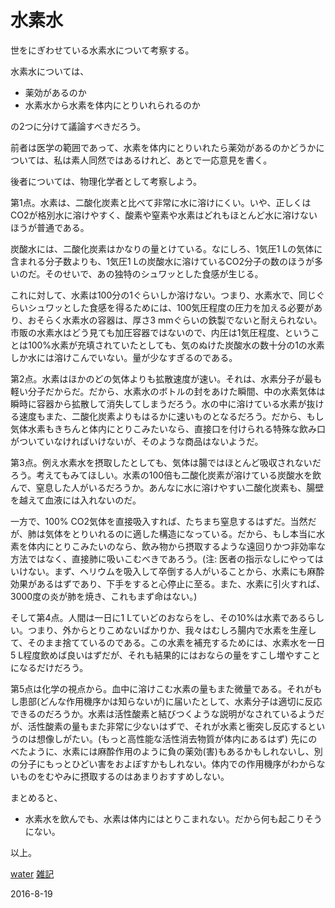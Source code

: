 # 水素水

世をにぎわせている水素水について考察する。

水素水については、


* 薬効があるのか
* 水素水から水素を体内にとりいれられるのか

の2つに分けて議論すべきだろう。

前者は医学の範囲であって、水素を体内にとりいれたら薬効があるのかどうかについては、私は素人同然ではあるけれど、あとで一応意見を書く。

後者については、物理化学者として考察しよう。

第1点。水素は、二酸化炭素と比べて非常に水に溶けにくい。いや、正しくはCO2が格別水に溶けやすく、酸素や窒素や水素はどれもほとんど水に溶けないほうが普通である。

炭酸水には、二酸化炭素はかなりの量とけている。なにしろ、1気圧1 Lの気体に含まれる分子数よりも、1気圧1 Lの炭酸水に溶けているCO2分子の数のほうが多いのだ。そのせいで、あの独特のシュワッとした食感が生じる。

これに対して、水素は100分の1ぐらいしか溶けない。つまり、水素水で、同じぐらいシュワッとした食感を得るためには、100気圧程度の圧力を加える必要があり、おそらく水素水の容器は、厚さ3 mmぐらいの鉄製でないと耐えられない。市販の水素水はどう見ても加圧容器ではないので、内圧は1気圧程度、ということは100%水素が充填されていたとしても、気のぬけた炭酸水の数十分の1の水素しか水には溶けこんでいない。量が少なすぎるのである。

第2点。水素はほかのどの気体よりも拡散速度が速い。それは、水素分子が最も軽い分子だからだ。だから、水素水のボトルの封をあけた瞬間、中の水素気体は瞬時に容器から拡散して消失してしまうだろう。水の中に溶けている水素が抜ける速度もまた、二酸化炭素よりもはるかに速いものとなるだろう。だから、もし気体水素もきちんと体内にとりこみたいなら、直接口を付けられる特殊な飲み口がついていなければいけないが、そのような商品はないようだ。

第3点。例え水素水を摂取したとしても、気体は腸ではほとんど吸収されないだろう。考えてもみてほしい。水素の100倍も二酸化炭素が溶けている炭酸水を飲んで、窒息した人がいるだろうか。あんなに水に溶けやすい二酸化炭素も、腸壁を越えて血液には入れないのだ。

一方で、100% CO2気体を直接吸入すれば、たちまち窒息するはずだ。当然だが、肺は気体をとりいれるのに適した構造になっている。だから、もし本当に水素を体内にとりこみたいのなら、飲み物から摂取するような遠回りかつ非効率な方法ではなく、直接肺に吸いこむべきであろう。(注: 医者の指示なしにやってはいけない。まず、ヘリウムを吸入して卒倒する人がいることから、水素にも麻酔効果があるはずであり、下手をすると心停止に至る。また、水素に引火すれば、3000度の炎が肺を焼き、これもまず命はない。)

そして第4点。人間は一日に1 Lていどのおならをし、その10%は水素であるらしい。つまり、外からとりこめないばかりか、我々はむしろ腸内で水素を生産して、そのまま捨てているのである。この水素を補充するためには、水素水を一日5 L程度飲めば良いはずだが、それも結果的にはおならの量をすこし増やすことになるだけだろう。

第5点は化学の視点から。血中に溶けこむ水素の量もまた微量である。それがもし患部(どんな作用機序かは知らないが)に届いたとして、水素分子は適切に反応できるのだろうか。水素は活性酸素と結びつくような説明がなされているようだが、活性酸素の量もまた非常に少ないはずで、それが水素と衝突し反応するというのは想像しがたい。(もっと高性能な活性消去物質が体内にあるはず) 先にのべたように、水素には麻酔作用のように負の薬効(害)もあるかもしれないし、別の分子にもっとひどい害をおよぼすかもしれない。体内での作用機序がわからないものをむやみに摂取するのはあまりおすすめしない。

まとめると、


* 水素水を飲んでも、水素は体内にはとりこまれない。だから何も起こりそうにない。

以上。

[water](water.md) [雑記](雑記.md)

2016-8-19

